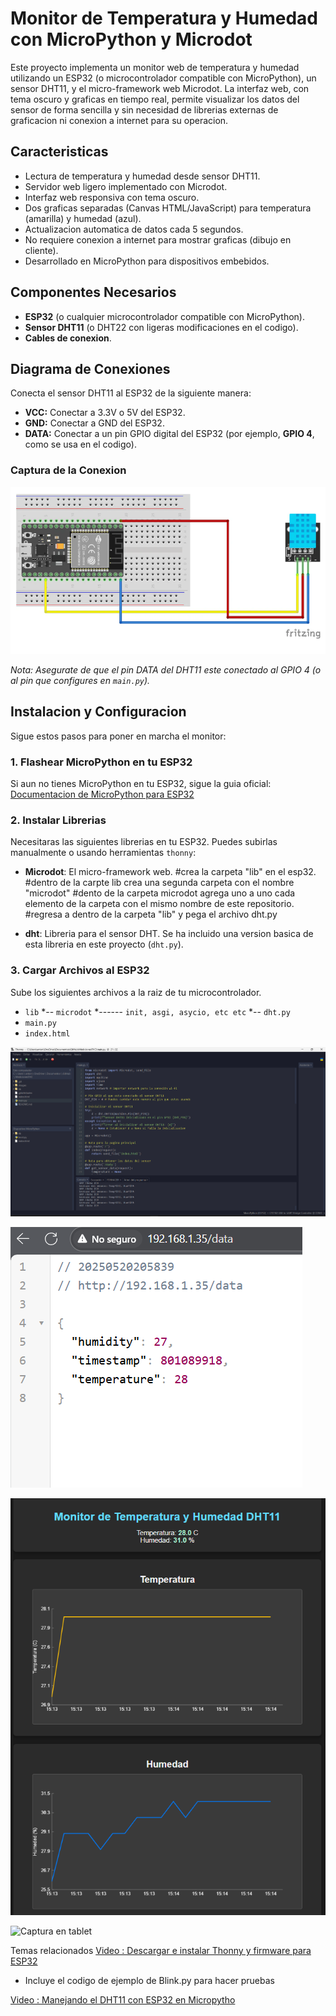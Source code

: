 # Monitor de Temperatura y Humedad con MicroPython y Microdot

Este proyecto implementa un monitor web de temperatura y humedad utilizando un ESP32 (o microcontrolador compatible con MicroPython), un sensor DHT11, y el micro-framework web Microdot. La interfaz web, con tema oscuro y graficas en tiempo real, permite visualizar los datos del sensor de forma sencilla y sin necesidad de librerias externas de graficacion ni conexion a internet para su operacion.

## Caracteristicas

* Lectura de temperatura y humedad desde sensor DHT11.
* Servidor web ligero implementado con Microdot.
* Interfaz web responsiva con tema oscuro.
* Dos graficas separadas (Canvas HTML/JavaScript) para temperatura (amarilla) y humedad (azul).
* Actualizacion automatica de datos cada 5 segundos.
* No requiere conexion a internet para mostrar graficas (dibujo en cliente).
* Desarrollado en MicroPython para dispositivos embebidos.

## Componentes Necesarios

* **ESP32** (o cualquier microcontrolador compatible con MicroPython).
* **Sensor DHT11** (o DHT22 con ligeras modificaciones en el codigo).
* **Cables de conexion**.

## Diagrama de Conexiones

Conecta el sensor DHT11 al ESP32 de la siguiente manera:

* **VCC:** Conectar a 3.3V o 5V del ESP32.
* **GND:** Conectar a GND del ESP32.
* **DATA:** Conectar a un pin GPIO digital del ESP32 (por ejemplo, **GPIO 4**, como se usa en el codigo).

### Captura de la Conexion
![Conexion DHT11 a ESP32](images/dht11_esp32_connection.png)

_Nota: Asegurate de que el pin DATA del DHT11 este conectado al GPIO 4 (o al pin que configures en `main.py`)._

## Instalacion y Configuracion

Sigue estos pasos para poner en marcha el monitor:

### 1. Flashear MicroPython en tu ESP32

Si aun no tienes MicroPython en tu ESP32, sigue la guia oficial: [Documentacion de MicroPython para ESP32](https://docs.micropython.org/en/latest/esp32/tutorial/intro.html)

### 2. Instalar Librerias

Necesitaras las siguientes librerias en tu ESP32. Puedes subirlas manualmente o usando herramientas  `thonny`:

* **Microdot**: El micro-framework web.
    #crea la carpeta "lib" en el esp32.
    #dentro de la carpte lib crea una segunda carpeta con el nombre "microdot"
        #dento de la carpeta microdot agrega uno a uno cada elemento de la carpeta con el mismo nombre de este repositorio.
    #regresa a dentro de la carpeta "lib" y pega el archivo dht.py
    
* **dht**: Libreria para el sensor DHT. Se ha incluido una version basica de esta libreria en este proyecto (`dht.py`).

### 3. Cargar Archivos al ESP32

Sube los siguientes archivos a la raiz de tu microcontrolador. 

* `lib`
    *-- `microdot`
    *------ `init, asgi, asycio, etc etc`
    *-- `dht.py`
* `main.py`
* `index.html`

![captura del ide](images/CapIDE.png)

![Captura de la API](images/APItempHum.png)

![Captura en PC](images/TempHumPC.png)

![Captura en tablet](images/APItempTablet.jpg)

Temas relacionados
[Video : Descargar e instalar Thonny y firmware para ESP32](https://www.youtube.com/watch?v=3Yl2hgGaKy0&ab_channel=Ing.RMHG)
* Incluye el codigo de ejemplo de Blink.py para hacer pruebas

[Video : Manejando el DHT11 con ESP32 en Micropytho](https://www.youtube.com/watch?v=k0yW6oyLC7I&ab_channel=CreatividadAhora)